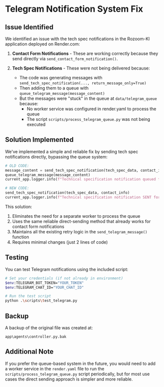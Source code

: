 # Telegram Notification System Fix

## Issue Identified

We identified an issue with the tech spec notifications in the Rozoom-KI application deployed on Render.com:

1. **Contact Form Notifications** - These are working correctly because they send directly via `send_contact_form_notification()`.

2. **Tech Spec Notifications** - These were not being delivered because:
   - The code was generating messages with `send_tech_spec_notification(..., return_message_only=True)` 
   - Then adding them to a queue with `queue_telegram_message(message_content)`
   - But the messages were "stuck" in the queue at `data/telegram_queue` because:
     - No worker service was configured in render.yaml to process the queue
     - The script `scripts/process_telegram_queue.py` was not being executed

## Solution Implemented

We've implemented a simple and reliable fix by sending tech spec notifications directly, bypassing the queue system:

```python
# OLD CODE:
message_content = send_tech_spec_notification(tech_spec_data, contact_info, return_message_only=True)
queue_telegram_message(message_content)
current_app.logger.info(f"Technical specification notification queued for {user_email}")

# NEW CODE:
send_tech_spec_notification(tech_spec_data, contact_info)
current_app.logger.info(f"Technical specification notification SENT for {user_email}")
```

This solution:
1. Eliminates the need for a separate worker to process the queue
2. Uses the same reliable direct-sending method that already works for contact form notifications
3. Maintains all the existing retry logic in the `send_telegram_message()` function
4. Requires minimal changes (just 2 lines of code)

## Testing

You can test Telegram notifications using the included script:

```bash
# Set your credentials (if not already in environment)
$env:TELEGRAM_BOT_TOKEN="YOUR_TOKEN"
$env:TELEGRAM_CHAT_ID="YOUR_CHAT_ID"

# Run the test script
python .\scripts\test_telegram.py
```

## Backup

A backup of the original file was created at:
```
app\agents\controller.py.bak
```

## Additional Note

If you prefer the queue-based system in the future, you would need to add a worker service in the `render.yaml` file to run the `scripts/process_telegram_queue.py` script periodically, but for most use cases the direct sending approach is simpler and more reliable.
